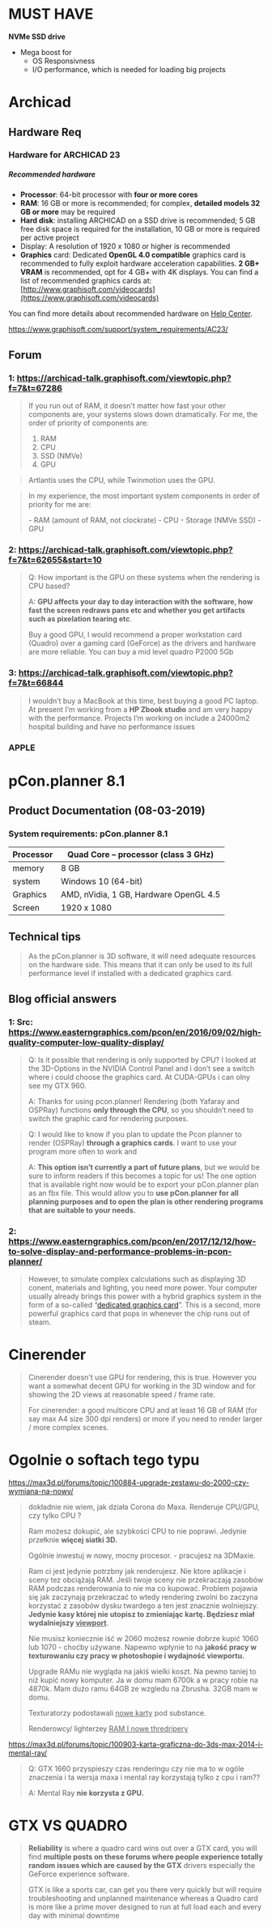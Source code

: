 # MUST HAVE

 **NVMe SSD drive** 

- Mega boost for
  - OS Responsivness
  - I/O performance, which is needed for loading big projects 



# Archicad

## Hardware Req

### Hardware for ARCHICAD 23

##### Recommended hardware

- **Processor**: 64-bit processor with **four or more cores**
- **RAM**: 16 GB or more is recommended; for complex, **detailed models 32 GB or more** may be required
- **Hard disk**: installing ARCHICAD on a SSD drive is recommended; 5 GB free disk space is required for the installation, 10 GB or more is required per active project
- Display: A resolution of 1920 x 1080 or higher is recommended
- **Graphics** card: Dedicated **OpenGL 4.0 compatible** graphics card is recommended to fully exploit hardware acceleration capabilities. **2 GB+ VRAM** is recommended, opt for 4 GB+ with 4K displays. You can find a list of recommended graphics cards at: [http://www.graphisoft.com/videocards](https://www.graphisoft.com/videocards)

You can find more details about recommended hardware on [Help Center](https://helpcenter.graphisoft.com/knowledgebase/25883/).

https://www.graphisoft.com/support/system_requirements/AC23/

## Forum

### 1: https://archicad-talk.graphisoft.com/viewtopic.php?f=7&t=67286

> If you run out of RAM, it doesn't matter how fast your other components are, your systems slows down dramatically.
> For me, the order of priority of components are:
>
> 1. RAM
> 2. CPU
> 3. SSD (NMVe)
> 4. GPU

> Artlantis uses the CPU, while Twinmotion uses the GPU.

>  In my experience, the most important system components in order of priority for me are:
>
> \- RAM (amount of RAM, not clockrate)
> \- CPU
> \- Storage (NMVe SSD)
> \- GPU

### 2: https://archicad-talk.graphisoft.com/viewtopic.php?f=7&t=62655&start=10

> Q: How important is the GPU on these systems when the rendering is CPU based?
>
> A: **GPU affects your day to day interaction with the software, how fast the screen redraws pans etc and whether you get artifacts such as pixelation tearing etc**.
>
> Buy a good GPU, I would recommend a proper workstation card (Quadro) over a gaming card (GeForce) as the drivers and hardware are more reliable. You can buy a mid level quadro P2000 5Gb 

### 3: https://archicad-talk.graphisoft.com/viewtopic.php?f=7&t=66844

> I wouldn’t buy a MacBook at this time, best buying a good PC laptop. At present I’m working from a **HP Zbook studio** and am very happy with the performance. Projects I’m working on include a 24000m2 hospital building and have no performance issues

### APPLE 

# pCon.planner 8.1

## Product Documentation (08-03-2019)

### System requirements: pCon.planner 8.1

| Processor | Quad Core – processor (class 3 GHz)    |
| --------- | -------------------------------------- |
| memory    | 8 GB                                   |
| system    | Windows 10 (64-bit)                    |
| Graphics  | AMD, nVidia, 1 GB, Hardware OpenGL 4.5 |
| Screen    | 1920 x 1080                            |

## Technical tips

> As the pCon.planner is 3D software, it will need adequate resources on the hardware side. This means that it can only be used to its full performance level if installed with a dedicated graphics card.

## Blog official answers

### 1: Src: https://www.easterngraphics.com/pcon/en/2016/09/02/high-quality-computer-low-quality-display/

> Q: Is it possible that rendering is only supported by CPU? I looked at the 3D-Options in the NVIDIA Control Panel and i don’t see a switch where i could choose the graphics card. At CUDA-GPUs i can olny see my GTX 960.
>
> A: Thanks for using pcon.planner! Rendering (both Yafaray and OSPRay) functions **only through the CPU**, so you shouldn’t need to switch the graphic card for rendering purposes.

> Q: I would like to know if you plan to update the Pcon planner to render (OSPRay) **through a graphics cards**. I want to use your program more often to work and
>
> A: **This option isn’t currently a part of future plans**, but we would be sure to inform readers if this becomes a topic for us! The one option that is available right now would be to export your pCon.planner plan as an fbx file. This would allow you to **use pCon.planner for all planning purposes and to open the plan is other rendering programs that are suitable to your needs.**



### 2: https://www.easterngraphics.com/pcon/en/2017/12/12/how-to-solve-display-and-performance-problems-in-pcon-planner/

>  However, to simulate complex calculations such as displaying 3D conent, materials and lighting, you need more power. Your computer usually already brings this power with a hybrid graphics system in the form of a so-called “[dedicated graphics card](http://www.toptenreviews.com/computers/articles/graphics-cards-integrated-vs.-dedicated/)”. This is a second, more powerful graphics card that pops in whenever the chip runs out of steam.





# Cinerender

> Cinerender doesn't use GPU for rendering, this is true. However you want a somewhat decent GPU for working in the 3D window and for showing the 2D views at reasonable speed / frame rate.
>
> For cinerender: a good multicore CPU and at least 16 GB of RAM (for say max A4 size 300 dpi renders) or more if you need to render larger / more complex scenes.



# Ogolnie o softach tego typu

https://max3d.pl/forums/topic/100884-upgrade-zestawu-do-2000-czy-wymiana-na-nowy/

> dokładnie nie wiem, jak działa Corona do Maxa. Renderuje CPU/GPU, czy tylko CPU ?
>
> Ram możesz dokupić, ale szybkości CPU to nie poprawi. Jedynie przełknie **więcej siatki 3D.**
>
>  Ogólnie inwestuj w nowy, mocny procesor. - pracujesz na 3DMaxie.

> Ram ci jest jedynie potrzbny jak renderujesz. Nie ktore aplikacje i sceny tez obciążają RAM. Jeśli twoje sceny nie przekraczają zasobów RAM podczas renderowania to nie ma co kupować. Problem pojawia się jak zaczynają przekraczać to wtedy rendering zwolni bo zaczyna korzystać z zasobów dysku twardego a ten jest znacznie wolniejszy. **Jedynie kasy której nie utopisz to zmieniając kartę. Będziesz miał wydalniejszy <u>viewport</u>**. 
>
> Nie musisz koniecznie iść w 2060 możesz rownie dobrze kupić 1060 lub 1070 - choćby używane. Napewno wpłynie to na **jakość pracy w texturowaniu czy pracy w photoshopie i wydajność viewportu.**
>
> Upgrade RAMu nie wygląda na jakiś wielki koszt. Na pewno taniej to niż kupić nowy komputer. Ja w domu mam 6700k a w pracy robie na 4870k. Mam dużo ramu 64GB ze wzgledu na Zbrusha. 32GB mam w domu.
>
> Texturatorzy podostawali <u>nowe karty</u> pod substance. 
>
> Renderowcy/ lighterzey <u>RAM I nowe thredripery</u>

https://max3d.pl/forums/topic/100903-karta-graficzna-do-3ds-max-2014-i-mental-ray/

> Q: GTX 1660 przyspieszy czas renderingu czy nie ma to w ogóle znaczenia i ta wersja maxa i mental ray korzystają tylko z cpu i ram??
>
> A: Mental Ray **nie korzysta z GPU.**

# GTX VS QUADRO

> **Reliability** is where a quadro card wins out over a GTX card, you will find **multiple posts on these forums where people experience totally random issues which are caused by the GTX** drivers especially the GeForce experience software.
>
> GTX is like a sports car, can get you there very quickly but will require troubleshooting and unplanned maintenance whereas a Quadro card is more like a prime mover designed to run at full load each and every day with minimal downtime